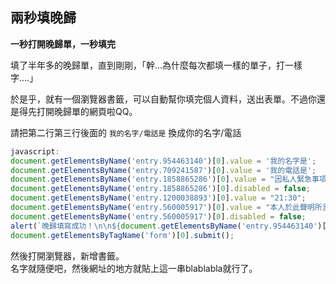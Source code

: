 ## 兩秒填晚歸

__一秒打開晚歸單，一秒填完__

填了半年多的晚歸單，直到剛剛，「幹...為什麼每次都填一樣的單子，打一樣字....」

於是乎，就有一個瀏覽器書籤，可以自動幫你填完個人資料，送出表單。不過你還是得先打開晚歸單的網頁啦QQ。

請把第二行第三行後面的 `我的名字/電話是` 換成你的名字/電話

~~~javascript
javascript:
document.getElementsByName('entry.954463140')[0].value = '我的名字是';
document.getElementsByName('entry.709241587')[0].value = '我的電話是';
document.getElementsByName('entry.1858865286')[0].value = "因私人緊急事項 (看病、就醫、因要事而返家)致延誤返回";
document.getElementsByName('entry.1858865286')[0].disabled = false;
document.getElementsByName('entry.1200038893')[0].value = "21:30";
document.getElementsByName('entry.560005917')[0].value = "本人於此聲明所言屬實，並備相關文件供日後查證";
document.getElementsByName('entry.560005917')[0].disabled = false;
alert(`晚歸填寫成功！\n\n${document.getElementsByName('entry.954463140')[0].value} / ${document.getElementsByName('entry.709241587')[0].value}`);
document.getElementsByTagName('form')[0].submit();
~~~

然後打開瀏覽器，新增書籤。  
名字就隨便吧，然後網址的地方就貼上這一串blablabla就行了。
